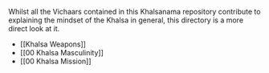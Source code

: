 Whilst all the Vichaars contained in this Khalsanama repository contribute to explaining the mindset of the Khalsa in general, this directory is a more direct look at it.

- [[Khalsa Weapons]]
- [[00 Khalsa Masculinity]]
- [[00 Khalsa Mission]]